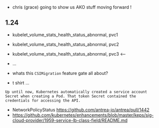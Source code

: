 
- chris (grace) going to show us AKO stuff moving forward !

## 1.24

- kubelet_volume_stats_health_status_abnormal, pvc1
- kubelet_volume_stats_health_status_abnormal, pvc2
- kubelet_volume_stats_health_status_abnormal, pvc3 <-- 
- ...
- whats this `CSIMigration` feature gate all about? 

- t shirt ... 
```
Up until now, Kubernetes automatically created a service account Secret when creating a Pod. That token Secret contained the credentials for accessing the API.
```
- NetworkPolicyStatus https://github.com/antrea-io/antrea/pull/1442 
- https://github.com/kubernetes/enhancements/blob/master/keps/sig-cloud-provider/1959-service-lb-class-field/README.md
